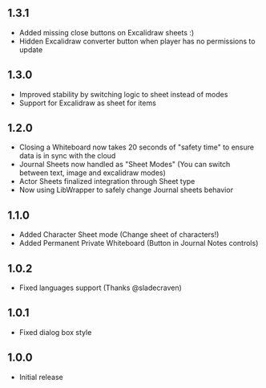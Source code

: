 ## 1.3.1
* Added missing close buttons on Excalidraw sheets :)
* Hidden Excalidraw converter button when player has no permissions to update

## 1.3.0
* Improved stability by switching logic to sheet instead of modes
* Support for Excalidraw as sheet for items

## 1.2.0
* Closing a Whiteboard now takes 20 seconds of "safety time" to ensure data is in sync with the cloud
* Journal Sheets now handled as "Sheet Modes" (You can switch between text, image and excalidraw modes)
* Actor Sheets finalized integration through Sheet type
* Now using LibWrapper to safely change Journal sheets behavior

## 1.1.0
* Added Character Sheet mode (Change sheet of characters!)
* Added Permanent Private Whiteboard (Button in Journal Notes controls)

## 1.0.2
* Fixed languages support (Thanks @sladecraven)

## 1.0.1
* Fixed dialog box style

## 1.0.0
* Initial release